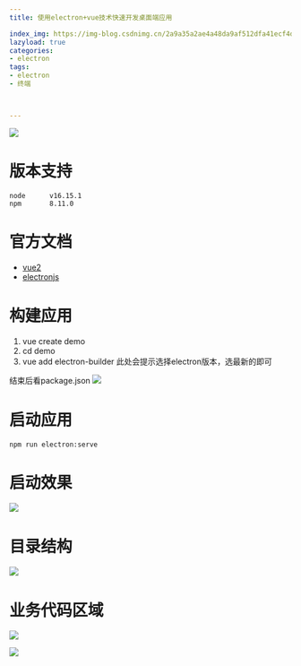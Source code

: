 ```yaml
---
title: 使用electron+vue技术快速开发桌面端应用

index_img: https://img-blog.csdnimg.cn/2a9a35a2ae4a48da9af512dfa41ecf4d.png
lazyload: true
categories:
- electron
tags:
- electron
- 终端



---
```











![](https://img-blog.csdnimg.cn/2a9a35a2ae4a48da9af512dfa41ecf4d.png)


# 版本支持
```
node      v16.15.1
npm       8.11.0
```


# 官方文档
- [vue2](https://v2.cn.vuejs.org/)
- [electronjs](https://www.electronjs.org/zh/)


# 构建应用
1. vue create demo
2. cd demo
3. vue add electron-builder
  此处会提示选择electron版本，选最新的即可

结束后看package.json
![](https://img-blog.csdnimg.cn/a5a7bad458d64b3097ca21be8028dc3b.png)

# 启动应用
```
npm run electron:serve
```


# 启动效果
![](https://img-blog.csdnimg.cn/53eab1fa9a674b4fabc305d5b0c4e259.png)


# 目录结构
![](https://img-blog.csdnimg.cn/53db442e4f554e22a7efdf2cf9863ddf.png)

# 业务代码区域
![](https://img-blog.csdnimg.cn/f5d14bc563904b099eb9fa30a64611ac.png)




![](https://img-blog.csdnimg.cn/62e53eb7bf3646f6a69954b92d2d752b.png)



